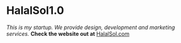 # HalalSol1.0
 _This is my startup. We provide design, development and marketing services._
 **Check the website out at** [HalalSol.com](HalalSol.com)

